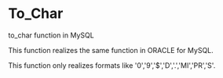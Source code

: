 # To_Char
to_char function in MySQL

This function realizes the same function in ORACLE for MySQL. 

This function only realizes formats like '0','9','$','D','.','MI','PR','S'.

